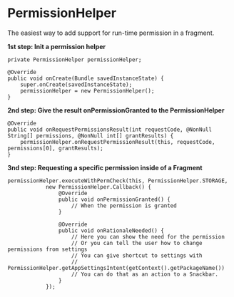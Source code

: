 # PermissionHelper
The easiest way to add support for run-time permission in a fragment.


**1st step: Init a permission helper**

    private PermissionHelper permissionHelper;
    
    @Override
    public void onCreate(Bundle savedInstanceState) {
        super.onCreate(savedInstanceState);
        permissionHelper = new PermissionHelper();
    }

**2nd step: Give the result onPermissionGranted to the PermissionHelper**
       
    @Override
    public void onRequestPermissionsResult(int requestCode, @NonNull String[] permissions, @NonNull int[] grantResults) {
        permissionHelper.onRequestPermissionResult(this, requestCode, permissions[0], grantResults);
    }

**3nd step: Requesting a specific permission inside of a Fragment**

    permissionHelper.executeWithPermCheck(this, PermissionHelper.STORAGE,
                new PermissionHelper.Callback() {
                    @Override
                    public void onPermissionGranted() {
                        // When the permission is granted
                    }

                    @Override
                    public void onRationaleNeeded() {
                        // Here you can show the need for the permission
                        // Or you can tell the user how to change permissions from settings
                        // You can give shortcut to settings with 
                        // PermissionHelper.getAppSettingsIntent(getContext().getPackageName())
                        // You can do that as an action to a Snackbar.
                    }
                });
                
                
